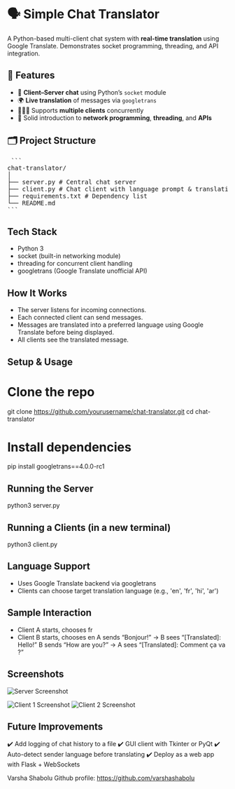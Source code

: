 # 🗣️ Simple Chat Translator

A Python-based multi-client chat system with **real-time translation** using Google Translate. Demonstrates socket programming, threading, and API integration.


## 🚀 Features

- 📡 **Client–Server chat** using Python’s `socket` module  
- 🌍 **Live translation** of messages via `googletrans`  
- 🧑‍🤝‍🧑 Supports **multiple clients** concurrently  
- 🧠 Solid introduction to **network programming**, **threading**, and **APIs**


## 🗂️ Project Structure
<pre> ```
chat-translator/
│
├── server.py # Central chat server
├── client.py # Chat client with language prompt & translation
├── requirements.txt # Dependency list
└── README.md 
``` </pre>

## Tech Stack
- Python 3
- socket (built-in networking module)
- threading for concurrent client handling
- googletrans (Google Translate unofficial API)

## How It Works
- The server listens for incoming connections.
- Each connected client can send messages.
- Messages are translated into a preferred language using Google Translate before being displayed.
- All clients see the translated message.


## Setup & Usage
   # Clone the repo
   git clone https://github.com/yourusername/chat-translator.git
   cd chat-translator
   # Install dependencies
   pip install googletrans==4.0.0-rc1

## Running the Server
python3 server.py

## Running a Clients (in a new terminal)
python3 client.py

## Language Support
- Uses Google Translate backend via googletrans
- Clients can choose target translation language (e.g., 'en', 'fr', 'hi', 'ar')
  
## Sample Interaction
- Client A starts, chooses fr
- Client B starts, chooses en
  A sends “Bonjour!” → B sees “[Translated]: Hello!”
  B sends “How are you?” → A sees “[Translated]: Comment ça va ?”
  
## Screenshots
![Server Screenshot](chat%20translator/images/server.png)

![Client 1 Screenshot](images/client1.png)
![Client 2 Screenshot](images/client2.png)

## Future Improvements
✔️ Add logging of chat history to a file
✔️ GUI client with Tkinter or PyQt
✔️ Auto-detect sender language before translating
✔️ Deploy as a web app with Flask + WebSockets

Varsha Shabolu 
Github profile: https://github.com/varshashabolu
